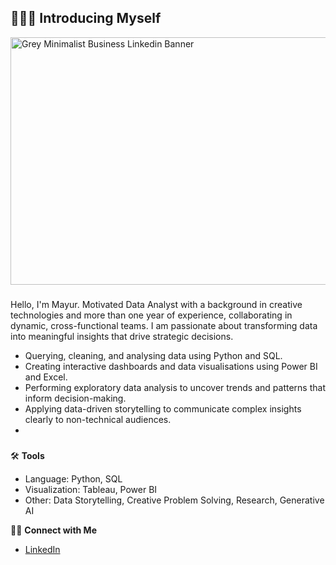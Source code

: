 ## 🙋🏻‍♀️ Introducing Myself
<img width="1584" height="396" alt="Grey Minimalist Business Linkedin Banner" src="https://github.com/user-attachments/assets/48df20a4-bc6c-4940-a370-86d677bb3f95" />


###
Hello, I'm Mayur. Motivated Data Analyst with a background in creative technologies and more than one year of experience, collaborating in dynamic, cross-functional teams. 
I am passionate about transforming data into meaningful insights that drive strategic decisions.

- Querying, cleaning, and analysing data using Python and SQL.
- Creating interactive dashboards and data visualisations using Power BI and Excel.
- Performing exploratory data analysis to uncover trends and patterns that inform decision-making.
- Applying data-driven storytelling to communicate complex insights clearly to non-technical audiences.
- 
 ###
 
🛠️ **Tools**
- Language: Python, SQL
- Visualization: Tableau, Power BI
- Other: Data Storytelling, Creative Problem Solving, Research, Generative AI


👋🏻 **Connect with Me**
- [LinkedIn](https://www.linkedin.com/in/mayur-mantri/)
